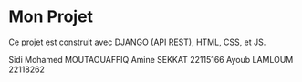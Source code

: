 # Mon Projet

Ce projet est construit avec DJANGO (API REST), HTML, CSS, et JS.

Sidi Mohamed MOUTAOUAFFIQ
Amine SEKKAT 22115166
Ayoub LAMLOUM 22118262
